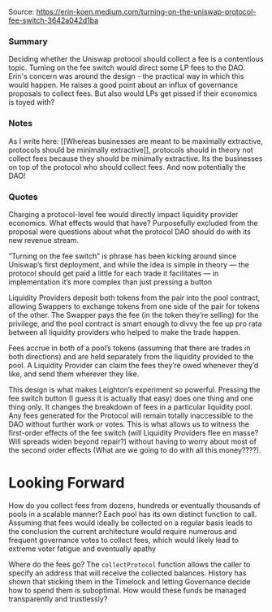 Source: https://erin-koen.medium.com/turning-on-the-uniswap-protocol-fee-switch-3642a042d1ba

### Summary
Deciding whether the Uniswap protocol should collect a fee is a contentious topic. Turning on the fee switch would direct some LP fees to the DAO. Erin's concern was around the design - the practical way in which this would happen. He raises a good point about an influx of governance proposals to collect fees. But also would LPs get pissed if their economics is toyed with? 

### Notes

As I write here: [[Whereas businesses are meant to be maximally extractive, protocols should be minimally extractive]], protocols should in theory not collect fees because they should be minimally extractive. Its the businesses on top of the protocol who should collect fees. And now potentially the DAO!

### Quotes
Charging a protocol-level fee would directly impact liquidity provider economics. What effects would that have? Purposefully excluded from the proposal were questions about what the protocol DAO should do with its new revenue stream.

“Turning on the fee switch” is phrase has been kicking around since Uniswap’s first deployment, and while the idea is simple in theory — the protocol should get paid a little for each trade it facilitates — in implementation it’s more complex than just pressing a button

Liquidity Providers deposit both tokens from the pair into the pool contract, allowing Swappers to exchange tokens from one side of the pair for tokens of the other. The Swapper pays the fee (in the token they’re selling) for the privilege, and the pool contract is smart enough to divvy the fee up pro rata between all liquidity providers who helped to make the trade happen.

Fees accrue in both of a pool’s tokens (assuming that there are trades in both directions) and are held separately from the liquidity provided to the pool. A Liquidity Provider can claim the fees they’re owed whenever they’d like, and send them wherever they like.

This design is what makes Leighton’s experiment so powerful. Pressing the fee switch button (I guess it is actually that easy) does one thing and one thing only. It changes the breakdown of fees in a particular liquidity pool. Any fees generated for the Protocol will remain totally inaccessible to the DAO without further work or votes. This is what allows us to witness the first-order effects of the fee switch (will Liquidity Providers flee en masse? Will spreads widen beyond repair?) without having to worry about most of the second order effects (What are we going to do with all this money????).

# **Looking Forward**

How do you collect fees from dozens, hundreds or eventually thousands of pools in a scalable manner? Each pool has its own distinct function to call. Assuming that fees would ideally be collected on a regular basis leads to the conclusion the current architecture would require numerous and frequent governance votes to collect fees, which would likely lead to extreme voter fatigue and eventually apathy

Where do the fees go? The `collectProtocol` function allows the caller to specify an address that will receive the collected balances. History has shown that sticking them in the Timelock and letting Governance decide how to spend them is suboptimal. How would these funds be managed transparently and trustlessly?